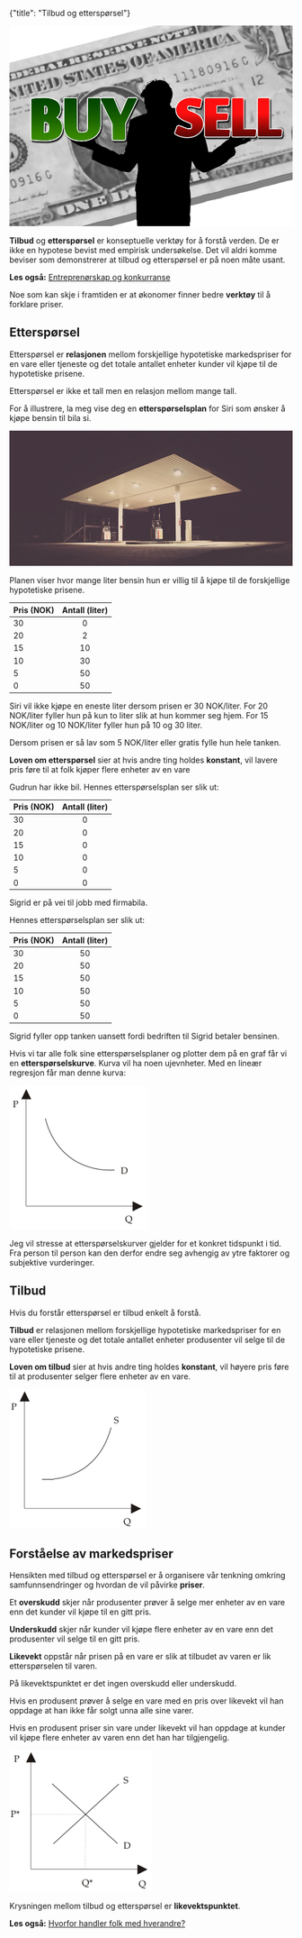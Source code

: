{"title": "Tilbud og etterspørsel"}

![A dollar bill.](/blogimages/buysell.jpg)

**Tilbud** og **etterspørsel** er konseptuelle verktøy for å forstå verden. De er ikke
en hypotese bevist med empirisk undersøkelse. Det vil aldri komme beviser
som demonstrerer at tilbud og etterspørsel er på noen måte usant.

**Les også:**
[Entreprenørskap og konkurranse](/entreprenorskap-og-konkurranse)

Noe som kan skje i framtiden er at økonomer finner bedre **verktøy** til å 
forklare priser.

## Etterspørsel

Etterspørsel er **relasjonen** mellom forskjellige hypotetiske markedspriser for
en vare eller tjeneste og det totale antallet enheter kunder vil kjøpe til
de hypotetiske prisene.

Etterspørsel er ikke et tall men en relasjon mellom mange tall.

For å illustrere, la meg vise deg en **etterspørselsplan** for Siri
som ønsker å kjøpe bensin til bila si.

![En bensinstasjon om natta.](/blogimages/gas-station.jpg)

Planen viser hvor mange liter bensin hun er villig til å kjøpe til de forskjellige
hypotetiske prisene.

| Pris (NOK) | Antall (liter) |
|:--------|:-------:|
| 30 | 0 |
| 20 | 2 |
| 15 | 10 |
| 10 | 30 |
| 5 | 50 |
| 0 | 50 |

Siri vil ikke kjøpe en eneste liter dersom prisen er 30 NOK/liter.
For 20 NOK/liter fyller hun på kun to liter slik at hun kommer seg hjem.
For 15 NOK/liter og 10 NOK/liter fyller hun på 10 og 30 liter.

Dersom prisen er så lav som 5 NOK/liter eller gratis fylle hun hele tanken.

**Loven om etterspørsel** sier at hvis andre ting holdes **konstant**, vil lavere
pris føre til at folk kjøper flere enheter av en vare

Gudrun har ikke bil. Hennes etterspørselsplan ser slik ut:

| Pris (NOK) | Antall (liter) |
|:--------|:-------:|
| 30 | 0 |
| 20 | 0 |
| 15 | 0 |
| 10 | 0 |
| 5 | 0 |
| 0 | 0 |

Sigrid er på vei til jobb med firmabila.

Hennes etterspørselsplan ser slik ut:

| Pris (NOK) | Antall (liter) |
|:--------|:-------:|
| 30 | 50 |
| 20 | 50 |
| 15 | 50 |
| 10 | 50 |
| 5 | 50 |
| 0 | 50 |

Sigrid fyller opp tanken uansett fordi bedriften til Sigrid betaler bensinen.

Hvis vi tar alle folk sine etterspørselsplaner og plotter dem på en graf får vi en 
**etterspørselskurve**. Kurva vil ha noen ujevnheter. Med en lineær regresjon får man
denne kurva:

![Etterspørselskurve](/blogimages/demandcurve.png)

Jeg vil stresse at etterspørselskurver gjelder for et konkret tidspunkt i tid.
Fra person til person kan den derfor endre seg avhengig av ytre faktorer og
subjektive vurderinger.

## Tilbud

Hvis du forstår etterspørsel er tilbud enkelt å forstå.

**Tilbud** er relasjonen mellom forskjellige hypotetiske markedspriser for
en vare eller tjeneste og det totale antallet enheter produsenter vil selge til
de hypotetiske prisene.

**Loven om tilbud** sier at hvis andre ting holdes **konstant**, vil høyere
pris føre til at produsenter selger flere enheter av en vare.

![Tilbudskurve](/blogimages/supplycurve.png)

## Forståelse av markedspriser

Hensikten med tilbud og etterspørsel er å organisere vår tenkning
omkring samfunnsendringer og hvordan de vil påvirke **priser**.

Et **overskudd** skjer når produsenter prøver å selge mer enheter av en vare
enn det kunder vil kjøpe til en gitt pris.

**Underskudd** skjer når kunder vil kjøpe flere enheter av en vare enn det
produsenter vil selge til en gitt pris.

**Likevekt** oppstår når prisen på en vare er slik at tilbudet av varen er lik
etterspørselen til varen.

På likevektspunktet er det ingen overskudd eller underskudd.

Hvis en produsent prøver å selge en vare med en pris over likevekt vil han oppdage
at han ikke får solgt unna alle sine varer.

Hvis en produsent priser sin vare under likevekt vil han oppdage at kunder vil
kjøpe flere enheter av varen enn det han har tilgjengelig.

![Likevekt](/blogimages/equilibrium.png)

Krysningen mellom tilbud og etterspørsel er **likevektspunktet**.

**Les også:**
[Hvorfor handler folk med hverandre?](/hvorfor-handler-folk-med-hverandre)

